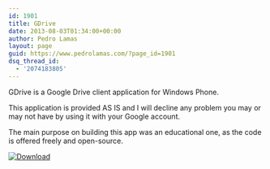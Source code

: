 ```yaml
---
id: 1901
title: GDrive
date: 2013-08-03T01:34:00+00:00
author: Pedro Lamas
layout: page
guid: https://www.pedrolamas.com/?page_id=1901
dsq_thread_id:
  - '2074183805'
---
```


GDrive is a Google Drive client application for Windows Phone.

This application is provided AS IS and I will decline any problem you may or may not have by using it with your Google account.

The main purpose on building this app was an educational one, as the code is offered freely and open-source.

[![Download](wp-content/uploads/2013/08/258x67_WPS_Download_cyan.png)](http://windowsphone.com/s?appid=c945c809-5e5d-4db3-b4c9-70c8cebd5235)
